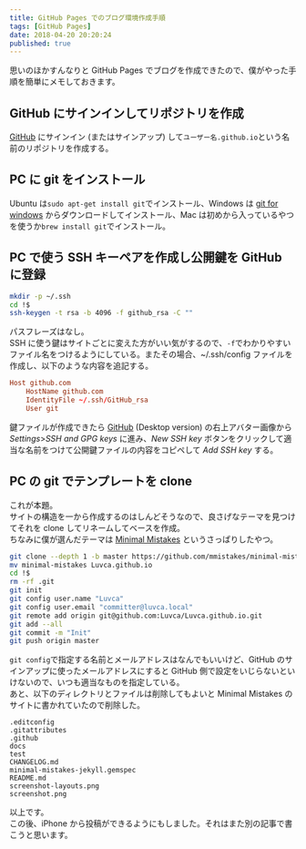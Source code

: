 ```yaml
---
title: GitHub Pages でのブログ環境作成手順
tags: [GitHub Pages]
date: 2018-04-20 20:20:24
published: true
---
```

思いのほかすんなりと GitHub Pages でブログを作成できたので、僕がやった手順を簡単にメモしておきます。

## GitHub にサインインしてリポジトリを作成
[GitHub](https://github.com) にサインイン (またはサインアップ) して`ユーザー名.github.io`という名前のリポジトリを作成する。

## PC に git をインストール
Ubuntu は`sudo apt-get install git`でインストール、Windows は [git for windows](https://gitforwindows.org) からダウンロードしてインストール、Mac は初めから入っているやつを使うか`brew install git`でインストール。

## PC で使う SSH キーペアを作成し公開鍵を GitHub に登録
```sh
mkdir -p ~/.ssh
cd !$
ssh-keygen -t rsa -b 4096 -f github_rsa -C ""
```
パスフレーズはなし。  
SSH に使う鍵はサイトごとに変えた方がいい気がするので、`-f`でわかりやすいファイル名をつけるようにしている。またその場合、~/.ssh/config ファイルを作成し、以下のような内容を追記する。  
~~~conf
Host github.com
    HostName github.com
    IdentityFile ~/.ssh/GitHub_rsa
    User git
~~~
鍵ファイルが作成できたら [GitHub](https://github.com) (Desktop version) の右上アバター画像から _Settings_>_SSH and GPG keys_ に進み、_New SSH key_ ボタンをクリックして適当な名前をつけて公開鍵ファイルの内容をコピペして _Add SSH key_ する。

## PC の git でテンプレートを clone
これが本題。  
サイトの構造を一から作成するのはしんどそうなので、良さげなテーマを見つけてそれを clone してリネームしてベースを作成。  
ちなみに僕が選んだテーマは [Minimal Mistakes](https://mmistakes.github.io/minimal-mistakes/) というさっぱりしたやつ。
~~~sh
git clone --depth 1 -b master https://github.com/mmistakes/minimal-mistakes.git
mv minimal-mistakes Luvca.github.io
cd !$
rm -rf .git
git init
git config user.name "Luvca"
git config user.email "committer@luvca.local"
git remote add origin git@github.com:Luvca/Luvca.github.io.git
git add --all
git commit -m "Init"
git push origin master
~~~
`git config`で指定する名前とメールアドレスはなんでもいいけど、GitHub のサインアップに使ったメールアドレスにすると GitHub 側で設定をいじらないといけないので、いつも適当なものを指定している。  
あと、以下のディレクトリとファイルは削除してもよいと Minimal Mistakes のサイトに書かれていたので削除した。

`.editconfig`  
`.gitattributes`  
`.github`  
`docs`  
`test`  
`CHANGELOG.md`  
`minimal-mistakes-jekyll.gemspec`  
`README.md`  
`screenshot-layouts.png`  
`screenshot.png`

以上です。  
この後、iPhone から投稿ができるようにもしました。それはまた別の記事で書こうと思います。
